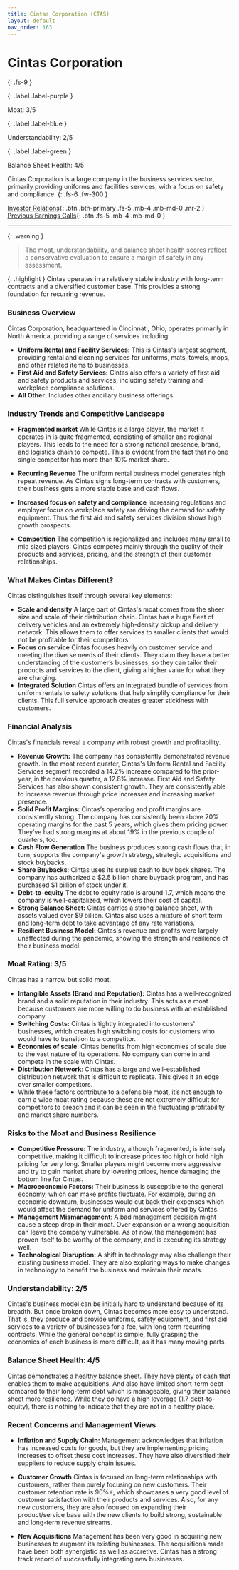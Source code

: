 ```yaml
---
title: Cintas Corporation (CTAS)
layout: default
nav_order: 163
---
```


# Cintas Corporation
{: .fs-9 }

{: .label .label-purple }

Moat: 3/5

{: .label .label-blue }

Understandability: 2/5

{: .label .label-green }

Balance Sheet Health: 4/5

Cintas Corporation is a large company in the business services sector, primarily providing uniforms and facilities services, with a focus on safety and compliance.
{: .fs-6 .fw-300 }

[Investor Relations](https://www.google.com/search?q=CTAS+investor+relations){: .btn .btn-primary .fs-5 .mb-4 .mb-md-0 .mr-2 }
[Previous Earnings Calls](https://discountingcashflows.com/company/CTAS/transcripts/){: .btn .fs-5 .mb-4 .mb-md-0 }

---

{: .warning }
>The moat, understandability, and balance sheet health scores reflect a conservative evaluation to ensure a margin of safety in any assessment.



{: .highlight }
Cintas operates in a relatively stable industry with long-term contracts and a diversified customer base. This provides a strong foundation for recurring revenue.

### Business Overview
Cintas Corporation, headquartered in Cincinnati, Ohio, operates primarily in North America, providing a range of services including:

*   **Uniform Rental and Facility Services:** This is Cintas's largest segment, providing rental and cleaning services for uniforms, mats, towels, mops, and other related items to businesses.
*   **First Aid and Safety Services:** Cintas also offers a variety of first aid and safety products and services, including safety training and workplace compliance solutions.
*   **All Other:** Includes other ancillary business offerings.

### Industry Trends and Competitive Landscape
*  **Fragmented market** While Cintas is a large player, the market it operates in is quite fragmented, consisting of smaller and regional players. This leads to the need for a strong national presence, brand, and logistics chain to compete. This is evident from the fact that no one single competitor has more than 10% market share.
*  **Recurring Revenue** The uniform rental business model generates high repeat revenue. As Cintas signs long-term contracts with customers, their business gets a more stable base and cash flows.
* **Increased focus on safety and compliance** Increasing regulations and employer focus on workplace safety are driving the demand for safety equipment. Thus the first aid and safety services division shows high growth prospects.

* **Competition** The competition is regionalized and includes many small to mid sized players. Cintas competes mainly through the quality of their products and services, pricing, and the strength of their customer relationships.

### What Makes Cintas Different?
Cintas distinguishes itself through several key elements:
* **Scale and density** A large part of Cintas's moat comes from the sheer size and scale of their distribution chain. Cintas has a huge fleet of delivery vehicles and an extremely high-density pickup and delivery network. This allows them to offer services to smaller clients that would not be profitable for their competitors.
* **Focus on service** Cintas focuses heavily on customer service and meeting the diverse needs of their clients. They claim they have a better understanding of the customer’s businesses, so they can tailor their products and services to the client, giving a higher value for what they are charging.
* **Integrated Solution** Cintas offers an integrated bundle of services from uniform rentals to safety solutions that help simplify compliance for their clients. This full service approach creates greater stickiness with customers.

### Financial Analysis
Cintas's financials reveal a company with robust growth and profitability.
* **Revenue Growth:** The company has consistently demonstrated revenue growth. In the most recent quarter, Cintas's Uniform Rental and Facility Services segment recorded a 14.2% increase compared to the prior-year, in the previous quarter, a 12.8% increase. First Aid and Safety Services has also shown consistent growth. They are consistently able to increase revenue through price increases and increasing market presence.
* **Solid Profit Margins:** Cintas’s operating and profit margins are consistently strong. The company has consistently been above 20% operating margins for the past 5 years, which gives them pricing power. They’ve had strong margins at about 19% in the previous couple of quarters, too.
* **Cash Flow Generation** The business produces strong cash flows that, in turn, supports the company's growth strategy, strategic acquisitions and stock buybacks.
* **Share Buybacks**: Cintas uses its surplus cash to buy back shares. The company has authorized a $2.5 billion share buyback program, and has purchased $1 billion of stock under it.
*  **Debt-to-equity** The debt to equity ratio is around 1.7, which means the company is well-capitalized, which lowers their cost of capital.
*  **Strong Balance Sheet:** Cintas carries a strong balance sheet, with assets valued over $9 billion. Cintas also uses a mixture of short term and long-term debt to take advantage of any rate variations.
*  **Resilient Business Model:** Cintas's revenue and profits were largely unaffected during the pandemic, showing the strength and resilience of their business model.

### Moat Rating: 3/5
Cintas has a narrow but solid moat.
*   **Intangible Assets (Brand and Reputation):** Cintas has a well-recognized brand and a solid reputation in their industry. This acts as a moat because customers are more willing to do business with an established company.
*   **Switching Costs:** Cintas is tightly integrated into customers' businesses, which creates high switching costs for customers who would have to transition to a competitor.
*  **Economies of scale**: Cintas benefits from high economies of scale due to the vast nature of its operations. No company can come in and compete in the scale with Cintas.
*   **Distribution Network**: Cintas has a large and well-established distribution network that is difficult to replicate. This gives it an edge over smaller competitors.
*   While these factors contribute to a defensible moat, it’s not enough to earn a wide moat rating because these are not extremely difficult for competitors to breach and it can be seen in the fluctuating profitability and market share numbers.

### Risks to the Moat and Business Resilience
* **Competitive Pressure:** The industry, although fragmented, is intensely competitive, making it difficult to increase prices too high or hold high pricing for very long. Smaller players might become more aggressive and try to gain market share by lowering prices, hence damaging the bottom line for Cintas.
* **Macroeconomic Factors:** Their business is susceptible to the general economy, which can make profits fluctuate. For example, during an economic downturn, businesses would cut back their expenses which would affect the demand for uniform and services offered by Cintas.
*  **Management Mismanagement**: A bad management decision might cause a steep drop in their moat. Over expansion or a wrong acquisition can leave the company vulnerable. As of now, the management has proven itself to be worthy of the company, and is executing its strategy well.
*   **Technological Disruption:** A shift in technology may also challenge their existing business model. They are also exploring ways to make changes in technology to benefit the business and maintain their moats.

### Understandability: 2/5
Cintas's business model can be initially hard to understand because of its breadth. But once broken down, Cintas becomes more easy to understand. That is, they produce and provide uniforms, safety equipment, and first aid services to a variety of businesses for a fee, with long term recurring contracts. While the general concept is simple, fully grasping the economics of each business is more difficult, as it has many moving parts.

### Balance Sheet Health: 4/5
Cintas demonstrates a healthy balance sheet. They have plenty of cash that enables them to make acquisitions. And also have limited short-term debt compared to their long-term debt which is manageable, giving their balance sheet more resilience. While they do have a high leverage (1.7 debt-to-equity), there is nothing to indicate that they are not in a healthy place.

### Recent Concerns and Management Views

*   **Inflation and Supply Chain:** Management acknowledges that inflation has increased costs for goods, but they are implementing pricing increases to offset these cost increases. They have also diversified their suppliers to reduce supply chain issues.

*  **Customer Growth** Cintas is focused on long-term relationships with customers, rather than purely focusing on new customers. Their customer retention rate is 90%+, which showcases a very good level of customer satisfaction with their products and services. Also, for any new customers, they are also focused on expanding their product/service base with the new clients to build strong, sustainable and long-term revenue streams.
* **New Acquisitions** Management has been very good in acquiring new businesses to augment its existing businesses. The acquisitions made have been both synergistic as well as accretive. Cintas has a strong track record of successfully integrating new businesses.

